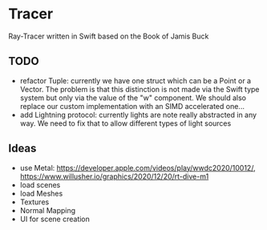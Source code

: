 # Tracer
Ray-Tracer written in Swift based on the Book of Jamis Buck

## TODO
- refactor Tuple: currently we have one struct which can be a Point or a Vector. The problem is that this distinction is not made via the Swift type system but only via the value of the "w" component. We should also replace our custom implementation with an SIMD accelerated one...
- add Lightning protocol: currently lights are note really abstracted in any way. We need to fix that to allow different types of light sources

## Ideas
- use Metal: https://developer.apple.com/videos/play/wwdc2020/10012/, https://www.willusher.io/graphics/2020/12/20/rt-dive-m1
- load scenes
- load Meshes
- Textures
- Normal Mapping
- UI for scene creation
